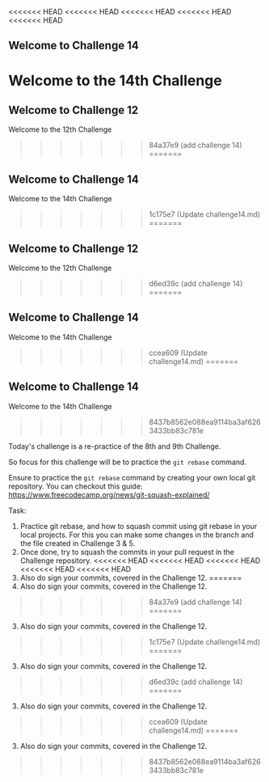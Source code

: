 <<<<<<< HEAD
<<<<<<< HEAD
<<<<<<< HEAD
<<<<<<< HEAD
<<<<<<< HEAD
## Welcome to Challenge 14

Welcome to the 14th Challenge 
=======
## Welcome to Challenge 12

Welcome to the 12th Challenge 
>>>>>>> 84a37e9 (add challenge 14)
=======
## Welcome to Challenge 14

Welcome to the 14th Challenge 
>>>>>>> 1c175e7 (Update challenge14.md)
=======
## Welcome to Challenge 12

Welcome to the 12th Challenge 
>>>>>>> d6ed39c (add challenge 14)
=======
## Welcome to Challenge 14

Welcome to the 14th Challenge 
>>>>>>> ccea609 (Update challenge14.md)
=======
## Welcome to Challenge 14

Welcome to the 14th Challenge 
>>>>>>> 8437b8562e088ea9114ba3af6263433bb83c781e

Today's challenge is a re-practice of the 8th and 9th Challenge. 

So focus for this challenge will be to practice the ``git rebase`` command.

Ensure to practice the ``git rebase`` command by creating your own local git repository. You can checkout this guide: https://www.freecodecamp.org/news/git-squash-explained/

Task: 
1. Practice git rebase, and how to squash commit using git rebase in your local projects. For this you can make some changes in the branch and the file created in Challenge 3 & 5. 
2. Once done, try to squash the commits in your pull request in the Challenge repository. 
<<<<<<< HEAD
<<<<<<< HEAD
<<<<<<< HEAD
<<<<<<< HEAD
<<<<<<< HEAD
3. Also do sign your commits, covered in the Challenge 12. 
=======
3. Also do sign your commits, covered in the Challenge 12. 
>>>>>>> 84a37e9 (add challenge 14)
=======
3. Also do sign your commits, covered in the Challenge 12. 
>>>>>>> 1c175e7 (Update challenge14.md)
=======
3. Also do sign your commits, covered in the Challenge 12. 
>>>>>>> d6ed39c (add challenge 14)
=======
3. Also do sign your commits, covered in the Challenge 12. 
>>>>>>> ccea609 (Update challenge14.md)
=======
3. Also do sign your commits, covered in the Challenge 12. 
>>>>>>> 8437b8562e088ea9114ba3af6263433bb83c781e

